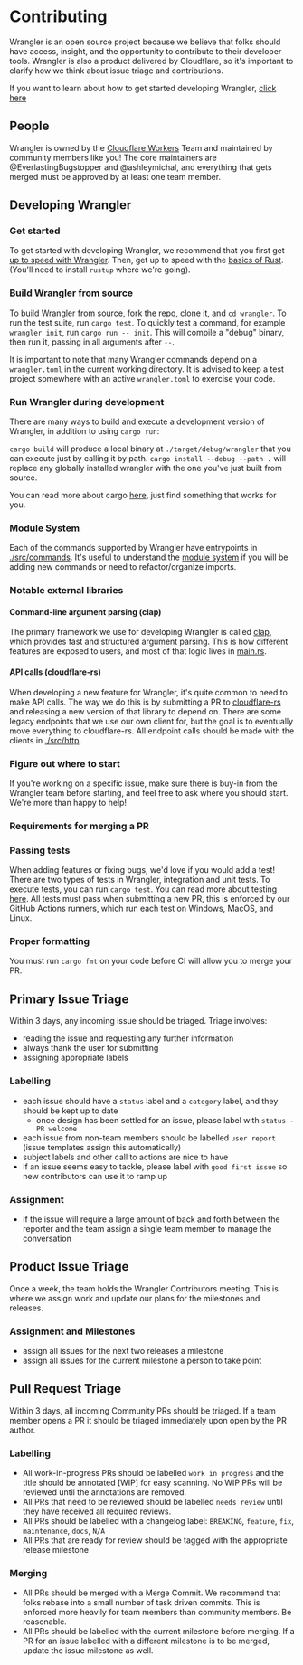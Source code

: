 # Contributing

Wrangler is an open source project because we believe that folks should have access, insight,
and the opportunity to contribute to their developer tools. Wrangler is also a product
delivered by Cloudflare, so it's important to clarify how we think about issue triage and
contributions.

If you want to learn about how to get started developing Wrangler, [click here](#Developing-Wrangler)

## People

Wrangler is owned by the [Cloudflare Workers](https://workers.cloudflare.com) Team and maintained by community members like you! The core maintainers are @EverlastingBugstopper and @ashleymichal, and everything that gets merged must be approved by at least one team member.

## Developing Wrangler

### Get started

To get started with developing Wrangler, we recommend that you first get [up to speed with Wrangler](https://developers.cloudflare.com/workers/quickstart). Then, get up to speed with the [basics of Rust](https://www.rust-lang.org/learn/get-started). (You'll need to install `rustup` where we're going).

### Build Wrangler from source

To build Wrangler from source, fork the repo, clone it, and `cd wrangler`. To run the test suite, run `cargo test`. To quickly test a command, for example  `wrangler init`, run `cargo run -- init`. This will compile a "debug" binary, then run it, passing in all arguments after `--`.

It is important to note that many Wrangler commands depend on a `wrangler.toml` in the current working directory. It is advised to keep a test project somewhere with an active `wrangler.toml` to exercise your code.

### Run Wrangler during development

There are many ways to build and execute a development version of Wrangler, in addition to using `cargo run`:

`cargo build` will produce a local binary at `./target/debug/wrangler` that you can execute just by calling it by path.
`cargo install --debug --path .` will replace any globally installed wrangler with the one you've just built from source.

You can read more about cargo [here](https://doc.rust-lang.org/cargo/), just find something that works for you.

### Module System

Each of the commands supported by Wrangler have entrypoints in [./src/commands](./src/commands). It's useful to understand the [module system](https://doc.rust-lang.org/rust-by-example/mod.html) if you will be adding new commands or need to refactor/organize imports.

### Notable external libraries

#### Command-line argument parsing (clap)

The primary framework we use for developing Wrangler is called [clap](https://clap.rs), which provides fast and structured argument parsing. This is how different features are exposed to users, and most of that logic lives in [main.rs](./src/main.rs).

#### API calls (cloudflare-rs)

When developing a new feature for Wrangler, it's quite common to need to make API calls. The way we do this is by submitting a PR to [cloudflare-rs](https://github.com/cloudflare/cloudflare-rs) and releasing a new version of that library to depend on. There are some legacy endpoints that we use our own client for, but the goal is to eventually move everything to cloudflare-rs. All endpoint calls should be made with the clients in [./src/http](./src/http).

### Figure out where to start

If you're working on a specific issue, make sure there is buy-in from the Wrangler team before starting, and feel free to ask where you should start. We're more than happy to help!

### Requirements for merging a PR

### Passing tests

When adding features or fixing bugs, we'd love if you would add a test! There are two types of tests in Wrangler, integration and unit tests. To execute tests, you can run `cargo test`. You can read more about testing [here](). All tests must pass when submitting a new PR, this is enforced by our GitHub Actions runners, which run each test on Windows, MacOS, and Linux.

### Proper formatting

You must run `cargo fmt` on your code before CI will allow you to merge your PR.

## Primary Issue Triage

Within 3 days, any incoming issue should be triaged. Triage involves:

- reading the issue and requesting any further information
- always thank the user for submitting
- assigning appropriate labels

### Labelling

- each issue should have a `status` label and a `category` label, and they should be kept up to date
  - once design has been settled for an issue, please label with `status - PR welcome`
- each issue from non-team members should be labelled `user report` (issue templates assign this automatically)
- subject labels and other call to actions are nice to have
- if an issue seems easy to tackle, please label with `good first issue` so new contributors can use it to ramp up

### Assignment

- if the issue will require a large amount of back and forth between the reporter and the team
    assign a single team member to manage the conversation

## Product Issue Triage

Once a week, the team holds the Wrangler Contributors meeting. This is where we assign work and update
our plans for the milestones and releases.

### Assignment and Milestones

- assign all issues for the next two releases a milestone
- assign all issues for the current milestone a person to take point

## Pull Request Triage

Within 3 days, all incoming Community PRs should be triaged. If a team member opens a PR it
should be triaged immediately upon open by the PR author.

### Labelling

- All work-in-progress PRs should be labelled `work in progress` and the title should be
    annotated [WIP] for easy scanning. No WIP PRs will be reviewed until the annotations
    are removed.
- All PRs that need to be reviewed should be labelled `needs review` until they have
    received all required reviews.
- All PRs should be labelled with a changelog label: `BREAKING`, `feature`, `fix`, `maintenance`, `docs`, `N/A`
- All PRs that are ready for review should be tagged with the appropriate release milestone

### Merging

- All PRs should be merged with a Merge Commit. We recommend that folks rebase into a small
    number of task driven commits. This is enforced more heavily for team members than
    community members. Be reasonable.
- All PRs should be labelled with the current milestone before merging. If a PR for an issue
    labelled with a different milestone is to be merged, update the issue milestone as well.

